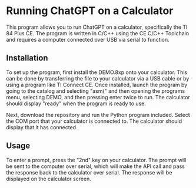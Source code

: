 # Running ChatGPT on a Calculator
This program allows you to run ChatGPT on a calculator, specifically the TI 84 Plus CE. The program is written in C/C++ using the CE C/C++ Toolchain and requires a computer connected over USB via serial to function.
## Installation
To set up the program, first install the DEMO.8xp onto your calculator. This can be done by transferring the file to your calculator via a USB cable or by using a program like TI Connect CE. Once installed, launch the program by going to the catalog and selecting "asm(" and then opening the programs menu, selecting DEMO, and then pressing enter twice to run. The calculator should display "ready" when the program is ready to use.

Next, download the repository and run the Python program included. Select the COM port that your calculator is connected to. The calculator should display that it has connected.
## Usage
To enter a prompt, press the "2nd" key on your calculator. The prompt will be sent to the computer over serial, which will make the API call and pass the response back to the calculator over serial. The response will be displayed on the calculator screen.
